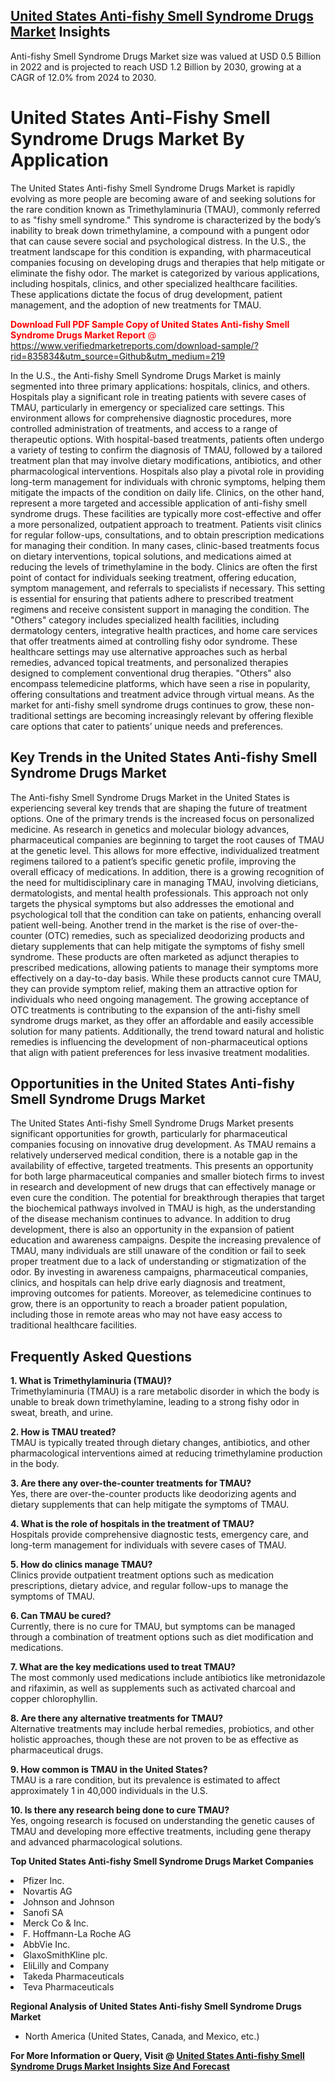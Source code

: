 <h2><a href="https://www.verifiedmarketreports.com/download-sample/?rid=835834&amp;utm_source=Github&amp;utm_medium=219" target="_blank">United States Anti-fishy Smell Syndrome Drugs Market</a> Insights</h2><p>Anti-fishy Smell Syndrome Drugs Market size was valued at USD 0.5 Billion in 2022 and is projected to reach USD 1.2 Billion by 2030, growing at a CAGR of 12.0% from 2024 to 2030.</p><p><h1>United States Anti-Fishy Smell Syndrome Drugs Market By Application</h1> <p>The United States Anti-fishy Smell Syndrome Drugs Market is rapidly evolving as more people are becoming aware of and seeking solutions for the rare condition known as Trimethylaminuria (TMAU), commonly referred to as "fishy smell syndrome." This syndrome is characterized by the body’s inability to break down trimethylamine, a compound with a pungent odor that can cause severe social and psychological distress. In the U.S., the treatment landscape for this condition is expanding, with pharmaceutical companies focusing on developing drugs and therapies that help mitigate or eliminate the fishy odor. The market is categorized by various applications, including hospitals, clinics, and other specialized healthcare facilities. These applications dictate the focus of drug development, patient management, and the adoption of new treatments for TMAU. <p><span class=""><span style="color: #ff0000;"><strong>Download Full PDF Sample Copy of United States Anti-fishy Smell Syndrome Drugs Market Report</strong> @ </span><a href="https://www.verifiedmarketreports.com/download-sample/?rid=835834&amp;utm_source=Github&amp;utm_medium=219" target="_blank">https://www.verifiedmarketreports.com/download-sample/?rid=835834&amp;utm_source=Github&amp;utm_medium=219</a></span></p> In the U.S., the Anti-fishy Smell Syndrome Drugs Market is mainly segmented into three primary applications: hospitals, clinics, and others. Hospitals play a significant role in treating patients with severe cases of TMAU, particularly in emergency or specialized care settings. This environment allows for comprehensive diagnostic procedures, more controlled administration of treatments, and access to a range of therapeutic options. With hospital-based treatments, patients often undergo a variety of testing to confirm the diagnosis of TMAU, followed by a tailored treatment plan that may involve dietary modifications, antibiotics, and other pharmacological interventions. Hospitals also play a pivotal role in providing long-term management for individuals with chronic symptoms, helping them mitigate the impacts of the condition on daily life. Clinics, on the other hand, represent a more targeted and accessible application of anti-fishy smell syndrome drugs. These facilities are typically more cost-effective and offer a more personalized, outpatient approach to treatment. Patients visit clinics for regular follow-ups, consultations, and to obtain prescription medications for managing their condition. In many cases, clinic-based treatments focus on dietary interventions, topical solutions, and medications aimed at reducing the levels of trimethylamine in the body. Clinics are often the first point of contact for individuals seeking treatment, offering education, symptom management, and referrals to specialists if necessary. This setting is essential for ensuring that patients adhere to prescribed treatment regimens and receive consistent support in managing the condition. The "Others" category includes specialized health facilities, including dermatology centers, integrative health practices, and home care services that offer treatments aimed at controlling fishy odor syndrome. These healthcare settings may use alternative approaches such as herbal remedies, advanced topical treatments, and personalized therapies designed to complement conventional drug therapies. "Others" also encompass telemedicine platforms, which have seen a rise in popularity, offering consultations and treatment advice through virtual means. As the market for anti-fishy smell syndrome drugs continues to grow, these non-traditional settings are becoming increasingly relevant by offering flexible care options that cater to patients’ unique needs and preferences. <h2>Key Trends in the United States Anti-fishy Smell Syndrome Drugs Market</h2> <p>The Anti-fishy Smell Syndrome Drugs Market in the United States is experiencing several key trends that are shaping the future of treatment options. One of the primary trends is the increased focus on personalized medicine. As research in genetics and molecular biology advances, pharmaceutical companies are beginning to target the root causes of TMAU at the genetic level. This allows for more effective, individualized treatment regimens tailored to a patient’s specific genetic profile, improving the overall efficacy of medications. In addition, there is a growing recognition of the need for multidisciplinary care in managing TMAU, involving dieticians, dermatologists, and mental health professionals. This approach not only targets the physical symptoms but also addresses the emotional and psychological toll that the condition can take on patients, enhancing overall patient well-being. Another trend in the market is the rise of over-the-counter (OTC) remedies, such as specialized deodorizing products and dietary supplements that can help mitigate the symptoms of fishy smell syndrome. These products are often marketed as adjunct therapies to prescribed medications, allowing patients to manage their symptoms more effectively on a day-to-day basis. While these products cannot cure TMAU, they can provide symptom relief, making them an attractive option for individuals who need ongoing management. The growing acceptance of OTC treatments is contributing to the expansion of the anti-fishy smell syndrome drugs market, as they offer an affordable and easily accessible solution for many patients. Additionally, the trend toward natural and holistic remedies is influencing the development of non-pharmaceutical options that align with patient preferences for less invasive treatment modalities. <h2>Opportunities in the United States Anti-fishy Smell Syndrome Drugs Market</h2> <p>The United States Anti-fishy Smell Syndrome Drugs Market presents significant opportunities for growth, particularly for pharmaceutical companies focusing on innovative drug development. As TMAU remains a relatively underserved medical condition, there is a notable gap in the availability of effective, targeted treatments. This presents an opportunity for both large pharmaceutical companies and smaller biotech firms to invest in research and development of new drugs that can effectively manage or even cure the condition. The potential for breakthrough therapies that target the biochemical pathways involved in TMAU is high, as the understanding of the disease mechanism continues to advance. In addition to drug development, there is also an opportunity in the expansion of patient education and awareness campaigns. Despite the increasing prevalence of TMAU, many individuals are still unaware of the condition or fail to seek proper treatment due to a lack of understanding or stigmatization of the odor. By investing in awareness campaigns, pharmaceutical companies, clinics, and hospitals can help drive early diagnosis and treatment, improving outcomes for patients. Moreover, as telemedicine continues to grow, there is an opportunity to reach a broader patient population, including those in remote areas who may not have easy access to traditional healthcare facilities. <h2>Frequently Asked Questions</h2> <p><strong>1. What is Trimethylaminuria (TMAU)?</strong><br> Trimethylaminuria (TMAU) is a rare metabolic disorder in which the body is unable to break down trimethylamine, leading to a strong fishy odor in sweat, breath, and urine.</p> <p><strong>2. How is TMAU treated?</strong><br> TMAU is typically treated through dietary changes, antibiotics, and other pharmacological interventions aimed at reducing trimethylamine production in the body.</p> <p><strong>3. Are there any over-the-counter treatments for TMAU?</strong><br> Yes, there are over-the-counter products like deodorizing agents and dietary supplements that can help mitigate the symptoms of TMAU.</p> <p><strong>4. What is the role of hospitals in the treatment of TMAU?</strong><br> Hospitals provide comprehensive diagnostic tests, emergency care, and long-term management for individuals with severe cases of TMAU.</p> <p><strong>5. How do clinics manage TMAU?</strong><br> Clinics provide outpatient treatment options such as medication prescriptions, dietary advice, and regular follow-ups to manage the symptoms of TMAU.</p> <p><strong>6. Can TMAU be cured?</strong><br> Currently, there is no cure for TMAU, but symptoms can be managed through a combination of treatment options such as diet modification and medications.</p> <p><strong>7. What are the key medications used to treat TMAU?</strong><br> The most commonly used medications include antibiotics like metronidazole and rifaximin, as well as supplements such as activated charcoal and copper chlorophyllin.</p> <p><strong>8. Are there any alternative treatments for TMAU?</strong><br> Alternative treatments may include herbal remedies, probiotics, and other holistic approaches, though these are not proven to be as effective as pharmaceutical drugs.</p> <p><strong>9. How common is TMAU in the United States?</strong><br> TMAU is a rare condition, but its prevalence is estimated to affect approximately 1 in 40,000 individuals in the U.S.</p> <p><strong>10. Is there any research being done to cure TMAU?</strong><br> Yes, ongoing research is focused on understanding the genetic causes of TMAU and developing more effective treatments, including gene therapy and advanced pharmacological solutions.</p> </p><p><strong>Top United States Anti-fishy Smell Syndrome Drugs Market Companies</strong></p><div data-test-id=""><p><li>Pfizer Inc.</li><li> Novartis AG</li><li> Johnson and Johnson</li><li> Sanofi SA</li><li> Merck Co & Inc.</li><li> F. Hoffmann-La Roche AG</li><li> AbbVie Inc.</li><li> GlaxoSmithKline plc.</li><li> EliLilly and Company</li><li> Takeda Pharmaceuticals</li><li> Teva Pharmaceuticals</li></p><div><strong>Regional Analysis of&nbsp;United States Anti-fishy Smell Syndrome Drugs Market</strong></div><ul><li dir="ltr"><p dir="ltr">North America&nbsp;(United States, Canada, and Mexico, etc.)</p></li></ul><p><strong>For More Information or Query, Visit @&nbsp;</strong><strong><a href="https://www.verifiedmarketreports.com/product/anti-fishy-smell-syndrome-drugs-market/?utm_source=Github&amp;utm_medium=219" target="_blank">United States Anti-fishy Smell Syndrome Drugs Market Insights Size And Forecast</a></strong></p></div>
